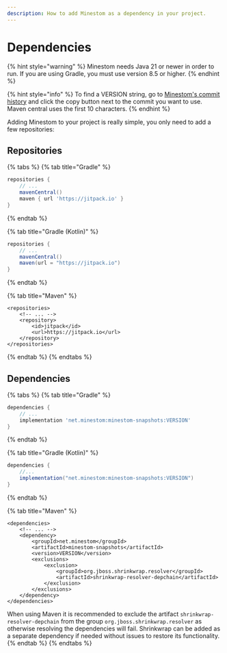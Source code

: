 ```yaml
---
description: How to add Minestom as a dependency in your project.
---
```


# Dependencies

{% hint style="warning" %}
Minestom needs Java 21 or newer in order to run. If you are using Gradle, you must use version 8.5 or higher.
{% endhint %}

{% hint style="info" %}
To find a VERSION string, go to [Minestom's commit history](https://github.com/Minestom/Minestom/commits/master/) and click the copy button next to the commit you want to use. Maven central uses the first 10 characters.
{% endhint %}

Adding Minestom to your project is really simple, you only need to add a few repositories:

## Repositories

{% tabs %}
{% tab title="Gradle" %}
```groovy
repositories {
    // ...
    mavenCentral()
    maven { url 'https://jitpack.io' }
}
```
{% endtab %}

{% tab title="Gradle (Kotlin)" %}
```groovy
repositories {
    // ...
    mavenCentral()
    maven(url = "https://jitpack.io")
}
```
{% endtab %}

{% tab title="Maven" %}
```markup
<repositories>
    <!-- ... -->
    <repository>
        <id>jitpack</id>
        <url>https://jitpack.io</url>
    </repository>
</repositories>
```
{% endtab %}
{% endtabs %}

## Dependencies

{% tabs %}
{% tab title="Gradle" %}
```groovy
dependencies {
    // ...
    implementation 'net.minestom:minestom-snapshots:VERSION'
}
```
{% endtab %}

{% tab title="Gradle (Kotlin)" %}
```groovy
dependencies {
    //...
    implementation("net.minestom:minestom-snapshots:VERSION")
}
```
{% endtab %}

{% tab title="Maven" %}
```markup
<dependencies>
    <!-- ... -->
    <dependency>
        <groupId>net.minestom</groupId>
        <artifactId>minestom-snapshots</artifactId>
        <version>VERSION</version>
        <exclusions>
            <exclusion>
                <groupId>org.jboss.shrinkwrap.resolver</groupId>
                <artifactId>shrinkwrap-resolver-depchain</artifactId>
            </exclusion>
        </exclusions>
    </dependency>
</dependencies>
```

When using Maven it is recommended to exclude the artifact `shrinkwrap-resolver-depchain` from the group `org.jboss.shrinkwrap.resolver` as otherwise resolving the dependencies will fail. Shrinkwrap can be added as a separate dependency if needed without issues to restore its functionality.
{% endtab %}
{% endtabs %}
